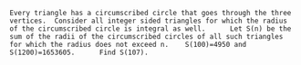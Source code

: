     Every triangle has a circumscribed circle that goes through the three vertices.  Consider all integer sided triangles for which the radius of the circumscribed circle is integral as well.      Let S(n) be the sum of the radii of the circumscribed circles of all such triangles for which the radius does not exceed n.    S(100)=4950 and S(1200)=1653605.      Find S(107).      